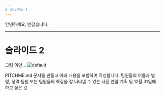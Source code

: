 ```yaml
---
# 슬라이드 1 
---
```

안녕하세요, 반갑습니다.

---
# 슬라이드 2
그럼 이만...
![default](https://user-images.githubusercontent.com/46036612/50432436-1b63cf80-0915-11e9-9db0-d655a252e0de.JPG)


PITCHME.md 문서를 만들고 아래 내용을 포함하여 작성합니다. 
팀원들의 이름과 별명, 성격 
팀원 또는 팀원들의 특징을 잘 나타낼 수 있는 사진 
연말 계획 및 12월 31일에 하고 싶은 것
